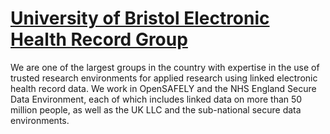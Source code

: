 # [University of Bristol Electronic Health Record Group](https://www.bristol.ac.uk/population-health-sciences/centres/ehr/)

We are one of the largest groups in the country with expertise in the use of trusted research environments for applied research using linked electronic health record data. We work in OpenSAFELY and the NHS England Secure Data Environment, each of which includes linked data on more than 50 million people, as well as the UK LLC and the sub-national secure data environments.
